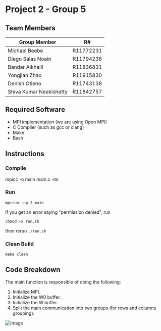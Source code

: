 # Project 2 - Group 5
## Team Members
| Group Member                      | R# |
|---------------------------|-----------|
| Michael Beebe             | R11772231 |
| Diego Salas Noain         | R11794236 |
| Bandar Alkhalil           | R11836831 |
| Yongjian Zhao             | R11915830 |
| Denish Otieno             | R11743138 |
| Shiva Kumar Neekishetty   | R11842757 |

## Required Software
- MPI implementation (we are using Open MPI)
- C Compiler (such as gcc or clang)
- Make
- Bash

## Instructions
### Compile
mpicc -o main main.c -lm

### Run
```
mpirun -np 2 main
```
If you get an error saying "permission denied", run
```
chmod +x run.sh
```
then rerun `./run.sh`

### Clean Build
```
make clean
```

## Code Breakdown
The main function is responsible of doing the following:
1.	Initialize MPI. 
2.	Initialize the W0 buffer. 
3.	Initialize the W buffer. 
4.	Split the main communication into two groups (for rows and columns grouping).

![image](https://github.com/michael-beebe/cs5379-parallel-processing/assets/113784916/ed3297a3-f5c9-401d-b19f-397741877cc8)

